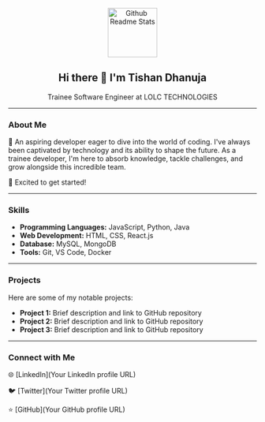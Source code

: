 <p align="center">
  <img width="100px" src="https://res.cloudinary.com/anuraghazra/image/upload/v1594908242/logo_ccswme.svg" align="center" alt="Github Readme Stats" />
  <h2 align="center">Hi there 👋 I'm Tishan Dhanuja</h2>
  <p align="center">Trainee Software Engineer at LOLC TECHNOLOGIES</p>
</p>

---

### About Me

🌟 An aspiring developer eager to dive into the world of coding. I've always been captivated by technology and its ability to shape the future. As a trainee developer, I'm here to absorb knowledge, tackle challenges, and grow alongside this incredible team.

🚀 Excited to get started!

---

### Skills

- **Programming Languages:** JavaScript, Python, Java
- **Web Development:** HTML, CSS, React.js
- **Database:** MySQL, MongoDB
- **Tools:** Git, VS Code, Docker

---

### Projects

Here are some of my notable projects:

- **Project 1:** Brief description and link to GitHub repository
- **Project 2:** Brief description and link to GitHub repository
- **Project 3:** Brief description and link to GitHub repository

---

### Connect with Me

🌐 [LinkedIn](Your LinkedIn profile URL)

🐦 [Twitter](Your Twitter profile URL)

⭐️ [GitHub](Your GitHub profile URL)
